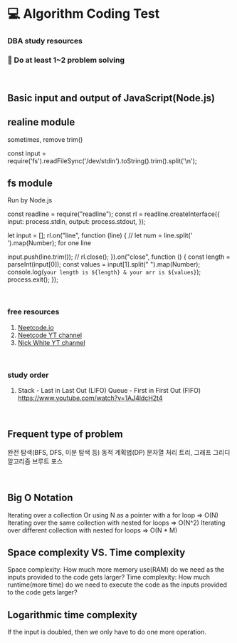 # 💻 Algorithm Coding Test

### DBA study resources

### 💪 Do at least 1~2 problem solving

<br />

## Basic input and output of JavaScript(Node.js)

## realine module

sometimes, remove trim()

const input = require('fs').readFileSync('/dev/stdin').toString().trim().split('\n');

## fs module

Run by Node.js

const readline = require("readline");
const rl = readline.createInterface({
input: process.stdin,
output: process.stdout,
});

let input = [];
rl.on("line", function (line) {
// let num = line.split(' ').map(Number); for one line

input.push(line.trim());
// rl.close();
}).on("close", function () {
const length = parseInt(input[0]);
const values = input[1].split(" ").map(Number);
console.log(`your length is ${length} & your arr is ${values}`);
process.exit();
});

<br />

### free resources

1. [Neetcode.io](https://neetcode.io/)
2. [Neetcode YT channel](https://www.youtube.com/channel/UC_mYaQAE6-71rjSN6CeCA-g)
3. [Nick White YT channel](https://www.youtube.com/channel/UC1fLEeYICmo3O9cUsqIi7HA)

<br />

### study order

1. Stack - Last in Last Out (LIFO)
   Queue - First in First Out (FIFO)
   <https://www.youtube.com/watch?v=1AJ4ldcH2t4>

<br />

## Frequent type of problem

완전 탐색(BFS, DFS, 이분 탐색 등)
동적 계획법(DP)
문자열 처리
트리, 그래프
그리디 알고리즘
브루트 포스

<br />

## Big O Notation

Iterating over a collection Or using N as a pointer with a for loop => O(N)
Iterating over the same collection with nested for loops => O(N^2)
Iterating over different collection with nested for loops => O(N \* M)

## Space complexity VS. Time complexity

Space complexity: How much more memory use(RAM) do we need as the inputs provided to the code gets larger?
Time complexity: How much runtime(more time) do we need to execute the code as the inputs provided to the code gets larger?

## Logarithmic time complexity

If the input is doubled, then we only have to do one more operation.
